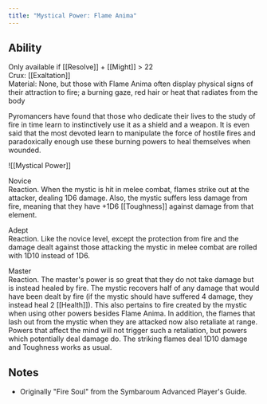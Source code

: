```yaml
---
title: "Mystical Power: Flame Anima"
---
```

## Ability
Only available if [[Resolve]] + [[Might]] > 22<br>Crux: [[Exaltation]]<br>Material: None, but those with Flame Anima often display physical signs of their attraction to fire; a burning gaze, red hair or heat that radiates from the body

Pyromancers have found that those who dedicate their lives to the study of fire in time learn to instinctively use it as a shield and a weapon. It is even said that the most devoted learn to manipulate the force of hostile fires and paradoxically enough use these burning powers to heal themselves when wounded.

![[Mystical Power]]

Novice<br>Reaction. When the mystic is hit in melee combat, flames strike out at the attacker, dealing 1D6 damage. Also, the mystic suffers less damage from fire, meaning that they have +1D6 [[Toughness]] against damage from that element.

Adept<br>Reaction. Like the novice level, except the protection from fire and the damage dealt against those attacking the mystic in melee combat are rolled with 1D10 instead of 1D6.

Master<br>Reaction. The master's power is so great that they do not take damage but is instead healed by fire. The mystic recovers half of any damage that would have been dealt by fire (if the mystic should have suffered 4 damage, they instead heal 2 [[Health]]). This also pertains to fire created by the mystic when using other powers besides Flame Anima. In addition, the flames that lash out from the mystic when they are attacked now also retaliate at range. Powers that affect the mind will not trigger such a retaliation, but powers which potentially deal damage do. The striking flames deal 1D10 damage and Toughness works as usual.
## Notes
* Originally "Fire Soul" from the Symbaroum Advanced Player's Guide.